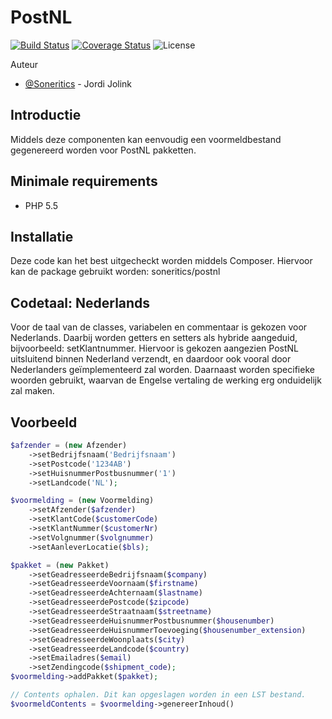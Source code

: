 # PostNL #

[![Build Status](https://api.travis-ci.org/Soneritics/PostNL.svg?branch=master)](https://travis-ci.org/Soneritics/PostNL)
[![Coverage Status](https://coveralls.io/repos/Soneritics/PostNL/badge.svg?branch=master)](https://coveralls.io/r/Soneritics/PostNL?branch=master)
![License](http://img.shields.io/badge/license-MIT-green.svg)

Auteur
* [@Soneritics](https://github.com/Soneritics) - Jordi Jolink

## Introductie ##
Middels deze componenten kan eenvoudig een voormeldbestand gegenereerd worden voor PostNL pakketten.

## Minimale requirements ##
 - PHP 5.5

## Installatie ##
Deze code kan het best uitgecheckt worden middels Composer. Hiervoor kan de package gebruikt worden: soneritics/postnl

## Codetaal: Nederlands ##
Voor de taal van de classes, variabelen en commentaar is gekozen voor Nederlands. Daarbij worden getters en setters als hybride aangeduid, bijvoorbeeld: setKlantnummer.
Hiervoor is gekozen aangezien PostNL uitsluitend binnen Nederland verzendt, en daardoor ook vooral door Nederlanders geïmplementeerd zal worden.
Daarnaast worden specifieke woorden gebruikt, waarvan de Engelse vertaling de werking erg onduidelijk zal maken.

## Voorbeeld ##
```php
$afzender = (new Afzender)
    ->setBedrijfsnaam('Bedrijfsnaam')
    ->setPostcode('1234AB')
    ->setHuisnummerPostbusnummer('1')
    ->setLandcode('NL');

$voormelding = (new Voormelding)
    ->setAfzender($afzender)
    ->setKlantCode($customerCode)
    ->setKlantNummer($customerNr)
    ->setVolgnummer($volgnummer)
    ->setAanleverLocatie($bls);

$pakket = (new Pakket)
    ->setGeadresseerdeBedrijfsnaam($company)
    ->setGeadresseerdeVoornaam($firstname)
    ->setGeadresseerdeAchternaam($lastname)
    ->setGeadresseerdePostcode($zipcode)
    ->setGeadresseerdeStraatnaam($streetname)
    ->setGeadresseerdeHuisnummerPostbusnummer($housenumber)
    ->setGeadresseerdeHuisnummerToevoeging($housenumber_extension)
    ->setGeadresseerdeWoonplaats($city)
    ->setGeadresseerdeLandcode($country)
    ->setEmailadres($email)
    ->setZendingcode($shipment_code);
$voormelding->addPakket($pakket);

// Contents ophalen. Dit kan opgeslagen worden in een LST bestand.
$voormeldContents = $voormelding->genereerInhoud()
```

